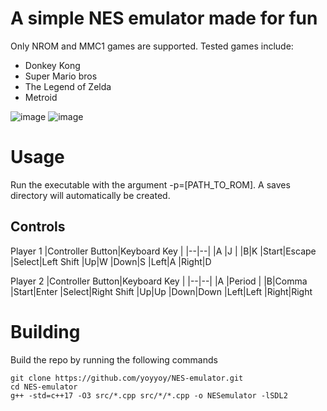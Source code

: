 # A simple NES emulator made for fun

Only NROM and MMC1 games are supported. 
Tested games include:
 - Donkey Kong 
 - Super Mario bros
 - The Legend of Zelda
 - Metroid

![image](https://github.com/user-attachments/assets/d3de111e-10fc-4376-b05f-115d6f2132f3)
![image](https://github.com/user-attachments/assets/76ef2188-00a5-4066-9791-753630d58c28)


# Usage

Run the executable with the argument -p=[PATH_TO_ROM]. A saves directory will automatically be created.

## Controls

Player 1
|Controller Button|Keyboard Key  |
|--|--|
|A  |J  |
|B|K
|Start|Escape
|Select|Left Shift
|Up|W
|Down|S
|Left|A
|Right|D

Player 2
|Controller Button|Keyboard Key  |
|--|--|
|A  |Period  |
|B|Comma
|Start|Enter
|Select|Right Shift
|Up|Up
|Down|Down
|Left|Left
|Right|Right


# Building

Build the repo by running the following commands

    git clone https://github.com/yoyyoy/NES-emulator.git
    cd NES-emulator
    g++ -std=c++17 -O3 src/*.cpp src/*/*.cpp -o NESemulator -lSDL2

